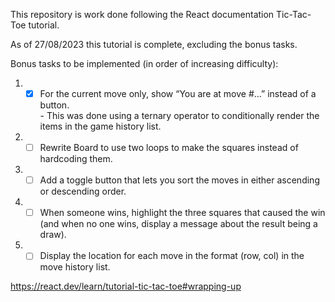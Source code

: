 This repository is work done following the React documentation Tic-Tac-Toe tutorial.

As of 27/08/2023 this tutorial is complete, excluding the bonus tasks.

Bonus tasks to be implemented (in order of increasing difficulty):
  1.  - [x] For the current move only, show “You are at move #…” instead of a button.  
              - This was done using a ternary operator to conditionally render the items in the game history list.
  2.  - [ ] Rewrite Board to use two loops to make the squares instead of hardcoding them.
  3.  - [ ] Add a toggle button that lets you sort the moves in either ascending or descending order.
  4.  - [ ] When someone wins, highlight the three squares that caused the win (and when no one wins, display a message about the result being a draw).
  5.  - [ ] Display the location for each move in the format (row, col) in the move history list.

https://react.dev/learn/tutorial-tic-tac-toe#wrapping-up
